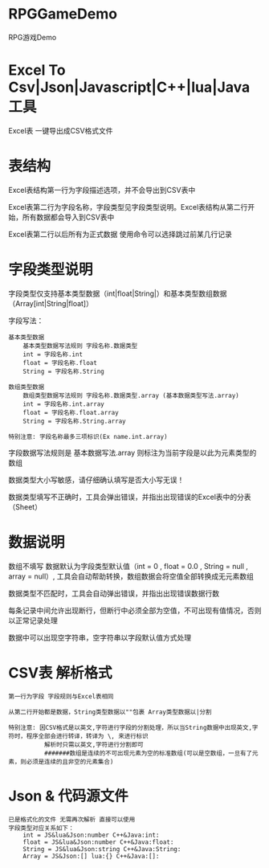 # RPGGameDemo
RPG游戏Demo

# Excel To Csv|Json|Javascript|C++|lua|Java 工具

Excel表 一键导出成CSV格式文件

# 表结构

Excel表结构第一行为字段描述选项，并不会导出到CSV表中

Excel表第二行为字段名称，字段类型见字段类型说明。Excel表结构从第二行开始，所有数据都会导入到CSV表中

Excel表第二行以后所有为正式数据 使用命令可以选择跳过前某几行记录

# 字段类型说明

字段类型仅支持基本类型数据（int|float|String|）和基本类型数组数据（Array[int|String|float]）

字段写法：
	
	基本类型数据
		基本类型数据写法规则 字段名称.数据类型
		int = 字段名称.int
		float = 字段名称.float
		String = 字段名称.String
	
	数组类型数据
		数组类型数据写法规则 字段名称.数据类型.array (基本数据类型写法.array)
		int = 字段名称.int.array
		float = 字段名称.float.array
		String = 字段名称.String.array
		
	特别注意: 字段名称最多三项标识(Ex name.int.array)
		

字段数据写法规则是 基本数据写法.array 则标注为当前字段是以此为元素类型的数组

数据类型大小写敏感，请仔细确认填写是否大小写无误！

数据类型填写不正确时，工具会弹出错误，并指出出现错误的Excel表中的分表（Sheet）

# 数据说明

数组不填写 数据默认为字段类型默认值（int = 0 , float = 0.0 , String = null , array = null）, 工具会自动帮助转换，数组数据会将空值全部转换成无元素数组   

数据类型不匹配时，工具会自动弹出错误，并指出出现错误数据行数

每条记录中间允许出现断行，但断行中必须全部为空值，不可出现有值情况，否则以正常记录处理

数据中可以出现空字符串，空字符串以字段默认值方式处理


# CSV表 解析格式

	第一行为字段 字段规则与Excel表相同
	
	从第二行开始都是数据，String类型数据以""包裹 Array类型数据以|分割
	
	特别注意: 因CSV格式是以英文,字符进行字段的分割处理，所以当String数据中出现英文,字符时，程序全部会进行转译，转译为 \, 来进行标识
			  解析时只需以英文,字符进行分割即可
			  #######数组是连续的不可出现元素为空的标准数组(可以是空数组，一旦有了元素，则必须是连续的且非空的元素集合)

# Json & 代码源文件 

	已是格式化的文件 无需再次解析 直接可以使用
	字段类型对应关系如下：
		int = JS&lua&Json:number C++&Java:int:
		float = JS&lua&Json:number C++&Java:float:
		String = JS&lua&Json:string C++&Java:String:
		Array = JS&Json:[] lua:{} C++&Java:[]:






























